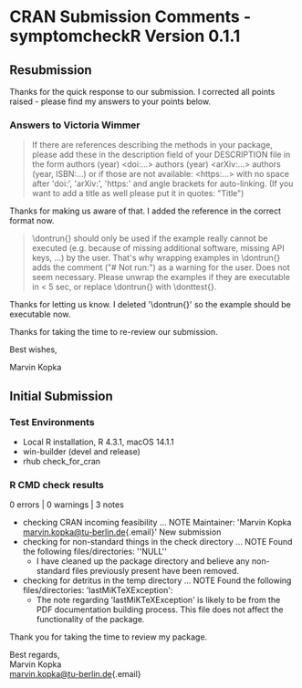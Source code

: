 # CRAN Submission Comments - symptomcheckR Version 0.1.1

## Resubmission

Thanks for the quick response to our submission. I corrected all points raised - please find my answers to your points below.

### Answers to Victoria Wimmer

> If there are references describing the methods in your package, please add these in the description field of your DESCRIPTION file in the form authors (year) \<doi:...\> authors (year) \<arXiv:...\> authors (year, ISBN:...) or if those are not available: \<https:...\> with no space after 'doi:', 'arXiv:', 'https:' and angle brackets for auto-linking. (If you want to add a title as well please put it in quotes: "Title")

Thanks for making us aware of that. I added the reference in the correct format now.

> \dontrun{} should only be used if the example really cannot be executed (e.g. because of missing additional software, missing API keys, ...) by the user. That's why wrapping examples in \dontrun{} adds the comment ("\# Not run:") as a warning for the user. Does not seem necessary. Please unwrap the examples if they are executable in \< 5 sec, or replace \dontrun{} with \donttest{}.

Thanks for letting us know. I deleted '\dontrun{}' so the example should be executable now.

Thanks for taking the time to re-review our submission.

Best wishes,

Marvin Kopka

## Initial Submission

### Test Environments

-   Local R installation, R 4.3.1, macOS 14.1.1
-   win-builder (devel and release)
-   rhub check_for_cran

### R CMD check results

0 errors \| 0 warnings \| 3 notes

-   checking CRAN incoming feasibility ... NOTE Maintainer: 'Marvin Kopka [marvin.kopka\@tu-berlin.de](mailto:marvin.kopka@tu-berlin.de){.email}' New submission
-   checking for non-standard things in the check directory ... NOTE Found the following files/directories: ''NULL''
    -   I have cleaned up the package directory and believe any non-standard files previously present have been removed.
-   checking for detritus in the temp directory ... NOTE Found the following files/directories: 'lastMiKTeXException':
    -   The note regarding 'lastMiKTeXException' is likely to be from the PDF documentation building process. This file does not affect the functionality of the package.

Thank you for taking the time to review my package.

Best regards,\
Marvin Kopka\
[marvin.kopka\@tu-berlin.de](mailto:marvin.kopka@tu-berlin.de){.email}
